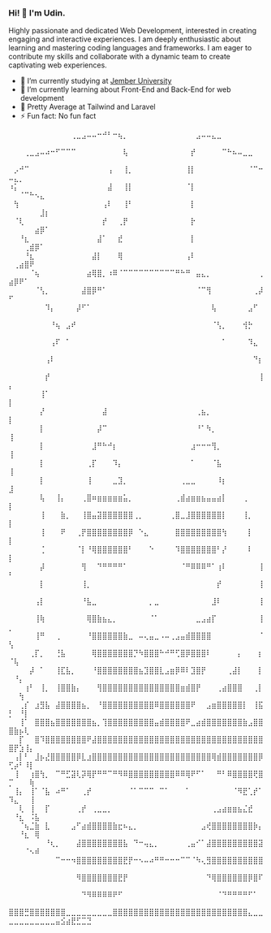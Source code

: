 ### Hi! 👋 I'm Udin.

Highly passionate and dedicated Web Development, interested in creating engaging and interactive experiences. I am deeply enthusiastic about learning and mastering coding languages and frameworks. I am eager to contribute my skills and collaborate with a dynamic team to create captivating web experiences.

- 🔭 I’m currently studying at <a href="https://unej.ac.id/">Jember University</a>
- 🌱 I’m currently learning about Front-End and Back-End for web development
- 🌸 Pretty Average at Tailwind and Laravel
- ⚡ Fun fact: No fun fact


⠀⠀⠀⠀⠀⠀⠀⠀⠀⠀⠀⠀⢀⣀⣠⠤⠤⠒⠚⠃⠒⢦⡀⠀⠀⠀⠀⠀⠀⠀⠀⠀⠀⠀⠀⠀⣠⠤⠤⣄⣀⠀⠀⠀⠀⠀⠀⠀⠀⠀⠀⠀⠀⠀⠀⠀⠀
⠀⠀⠀⢀⣀⣠⠤⠴⠒⠋⠉⠉⠉⠀⠀⠀⠀⠀⠀⠀⠀⠀⢧⠀⠀⠀⠀⠀⠀⠀⠀⠀⠀⠀⠀⡞⠀⠀⠀⠀⠀⠉⠓⠦⠤⣀⣀⠀⠀⠀⠀⠀⠀⠀⠀⠀⠀
⠀⡠⠚⠉⠀⠀⠀⠀⠀⠀⠀⠀⠀⠀⠀⠀⠀⠀⠀⢠⠀⠀⢸⡀⠀⠀⠀⠀⠀⠀⠀⠀⠀⠀⢸⡇⠀⠀⠀⠀⠀⠀⠀⠀⠀⠀⠈⠉⠒⠤⣄⡀⠀⠀⠀⠀⠀
⠰⡅⠀⠀⠀⠀⠀⠀⠀⠀⠀⠀⠀⠀⠀⠀⠀⠀⠀⣼⠀⠀⢸⡇⠀⠀⠀⠀⠀⠀⠀⠀⠀⠀⠈⡇⠀⠀⠀⠀⠀⠀⠀⠀⠀⠀⠀⠀⠀⠀⠀⠈⠉⠓⠢⣄⠀
⠀⢳⠀⠀⠀⠀⠀⠀⠀⠀⠀⠀⠀⠀⠀⠀⠀⠀⢠⠇⠀⠀⢸⠃⠀⠀⠀⠀⠀⠀⠀⠀⠀⠀⠀⡇⠀⠀⠀⠀⠀⠀⠀⠀⠀⠀⠀⠀⠀⠀⠀⠀⠀⠀⠀⣸⡆
⠀⠈⢇⠀⠀⠀⠀⠀⠀⠀⠀⠀⠀⠀⠀⠀⠀⠀⡞⠀⠀⢀⡟⠀⠀⠀⠀⠀⠀⠀⠀⠀⠀⠀⠀⡗⠀⠀⠀⠀⠀⠀⠀⠀⠀⠀⠀⠀⠀⠀⠀⠀⠀⠀⣴⡿⠁
⠀⠀⠘⣆⠀⠀⠀⠀⠀⠀⠀⠀⠀⠀⠀⠀⠀⣼⠁⠀⠀⣞⠀⠀⠀⠀⠀⠀⠀⠀⠀⠀⠀⠀⠀⡇⠀⠀⠀⠀⠀⠀⠀⠀⠀⠀⠀⠀⠀⠀⠀⠀⢀⣾⡿⠁⠀
⠀⠀⠀⠘⣆⠀⠀⠀⠀⠀⠀⠀⠀⠀⠀⠀⣼⡇⠀⠀⠀⢿⠀⠀⠀⠀⠀⠀⠀⠀⠀⠀⠀⠀⢠⠇⠀⠀⠀⠀⠀⠀⠀⠀⠀⠀⠀⠀⠀⠀⢀⣴⣿⠟⠀⠀⠀
⠀⠀⠀⠀⠈⢦⠀⠀⠀⠀⠀⠀⠀⠀⠀⣴⢿⣿⡀⠰⠿⠈⠉⠉⠉⠉⠉⠉⠉⠉⠉⠉⠛⠓⠛⠀⣤⣄⡀⠀⠀⠀⠀⠀⠀⠀⠀⠀⢀⣴⡿⠟⠁⠀⠀⠀⠀
⠀⠀⠀⠀⠀⠈⢣⡀⠀⠀⠀⠀⠀⠀⣼⣿⡿⠛⠁⠀⠀⠀⠀⠀⠀⠀⠀⠀⠀⠀⠀⠀⠀⠀⠀⠀⠈⠉⢻⠀⠀⠀⠀⠀⠀⠀⠀⢀⡼⠋⠀⠀⠀⠀⠀⠀⠀
⠀⠀⠀⠀⠀⠀⠀⠹⡄⠀⠀⠀⠀⡼⠋⠁⠀⠀⠀⠀⠀⠀⠀⠀⠀⠀⠀⠀⠀⠀⠀⠀⠀⠀⠀⠀⠀⠀⠀⢧⠀⠀⠀⠀⠀⠀⣠⠋⠀⠀⠀⠀⠀⠀⠀⠀⠀
⠀⠀⠀⠀⠀⠀⠀⠀⠘⢦⠀⣠⠞⠀⠀⠀⠀⠀⠀⠀⠀⠀⠀⠀⠀⠀⠀⠀⠀⠀⠀⠀⠀⠀⠀⠀⠀⠀⠀⠈⢣⡀⠀⠀⠀⢺⡓⠀⠀⠀⠀⠀⠀⠀⠀⠀⠀
⠀⠀⠀⠀⠀⠀⠀⠀⢠⠏⠀⠁⠀⠀⠀⠀⠀⠀⠀⠀⠀⠀⠀⠀⠀⠀⠀⠀⠀⠀⠀⠀⠀⠀⠀⠀⠀⠀⠀⠀⠀⠁⠀⠀⠀⠀⠹⣄⠀⠀⠀⠀⠀⠀⠀⠀⠀
⠀⠀⠀⠀⠀⠀⠀⢠⠇⠀⠀⠀⠀⠀⠀⠀⠀⠀⠀⠀⠀⠀⠀⠀⠀⠀⠀⠀⠀⠀⠀⠀⠀⠀⠀⠀⠀⠀⠀⠀⠀⠀⠀⠀⠀⠀⠀⠙⡆⠀⠀⠀⠀⠀⠀⠀⠀
⠀⠀⠀⠀⠀⠀⠀⡞⠀⠀⠀⠀⠀⠀⠀⠀⠀⠀⠀⠀⠀⠀⠀⠀⠀⠀⠀⠀⠀⠀⠀⠀⠀⠀⠀⠀⠀⠀⠀⠀⠀⠀⠀⠀⠀⠀⠀⠀⢸⡄⠀⠀⠀⠀⠀⠀⠀
⠀⠀⠀⠀⠀⠀⢸⠁⠀⠀⠀⠀⠀⠀⠀⠀⠀⠀⠀⠀⠀⠀⠀⠀⠀⠀⠀⠀⠀⠀⠀⠀⠀⠀⠀⠀⠀⠀⠀⠀⠀⠀⠀⠀⠀⠀⠀⠀⠀⡇⠀⠀⠀⠀⠀⠀⠀
⠀⠀⠀⠀⠀⠀⡜⠀⠀⠀⠀⠀⠀⠀⠀⠀⠀⠀⣼⠀⠀⠀⠀⠀⠀⠀⠀⠀⠀⠀⠀⠀⠀⠀⠀⠀⢀⣦⡀⠀⠀⠀⠀⠀⠀⠀⠀⠀⠀⡇⠀⠀⠀⠀⠀⠀⠀
⠀⠀⠀⠀⠀⠀⡇⠀⠀⠀⠀⠀⠀⠀⠀⠀⠀⡼⠉⠀⠀⠀⠀⠀⠀⠀⠀⠀⠀⠀⠀⠀⠀⠀⠀⠀⠘⠁⠳⡀⠀⠀⠀⠀⠀⠀⠀⠀⠀⢸⠀⠀⠀⠀⠀⠀⠀
⠀⠀⠀⠀⠀⠀⡇⠀⠀⠀⠀⠀⠀⠀⠀⠀⣸⠛⠓⠚⡆⠀⠀⠀⠀⠀⠀⠀⠀⠀⠀⠀⠀⠀⠀⣰⠒⠒⠒⢻⡀⠀⠀⠀⠀⠀⠀⠀⠀⢸⠀⠀⠀⠀⠀⠀⠀
⠀⠀⠀⠀⠀⠀⡇⠀⠀⠀⠀⠀⠀⠀⠀⢀⡏⠀⠀⠀⠹⡄⠀⠀⠀⠀⠀⠀⠀⠀⠀⠀⠀⠀⠀⠁⠀⠀⠀⠈⣧⠀⠀⠀⠀⠀⠀⠀⠀⢸⠀⠀⠀⠀⠀⠀⠀
⠀⠀⠀⠀⠀⠀⡇⠀⠀⠀⠀⠀⠀⠀⠀⢸⠀⠀⠀⠀⣀⣹⡀⠀⠀⠀⠀⠀⠀⠀⠀⠀⠀⢀⣀⣀⠀⠀⠀⠀⠸⡆⠀⠀⠀⠀⠀⠀⠀⣸⠀⠀⠀⠀⠀⠀⠀
⠀⠀⠀⠀⠀⠀⢧⠀⠀⢸⡄⠀⠀⠀⢀⣿⠶⣶⣶⣶⣶⣶⣥⡀⠀⠀⠀⠀⠀⠀⠀⠀⢀⣾⣴⣶⣶⣦⣤⣤⣴⡇⠀⠀⠀⢀⠀⠀⠀⡇⠀⠀⠀⠀⠀⠀⠀
⠀⠀⠀⠀⠀⠀⢸⠀⠀⠀⣷⡀⠀⠀⢸⣿⣤⣽⣿⣿⣿⣿⣿⣿⢀⡀⠀⠀⠀⠀⠀⢀⣿⣀⣸⣿⣿⣿⣿⣿⣿⡇⠀⠀⠀⢸⡀⠀⠀⡇⠀⠀⠀⠀⠀⠀⠀
⠀⠀⠀⠀⠀⠀⢸⠀⠀⠀⠟⠀⠀⢀⡟⣿⣿⣿⣿⣿⣿⣿⣿⡿⠀⠑⣄⠀⠀⠀⠀⠀⣿⣿⣿⣿⣿⣿⣿⣿⣿⢳⠀⠀⠀⠀⡇⠀⠀⡇⠀⠀⠀⠀⠀⠀⠀
⠀⠀⠀⠀⠀⠀⢈⠀⠀⠀⠀⠀⠀⠈⡇⠘⢿⣿⣿⣿⣿⣿⣿⠃⠀⠀⠀⠑⠀⠀⠀⠀⠹⣿⣿⣿⣿⣿⣿⣿⠃⡜⠀⠀⠀⠀⠇⠀⠀⡇⠀⠀⠀⠀⠀⠀⠀
⠀⠀⠀⠀⠀⠀⡼⠀⠀⠀⠀⠀⠀⠀⢻⠀⠀⠙⠛⠛⠛⠛⠁⠀⠀⠀⠀⠀⠀⠀⠀⠀⠀⠈⠛⠿⠿⠿⠛⠁⢰⠇⠀⠀⠀⠀⠀⠀⢸⠃⠀⠀⠀⠀⠀⠀⠀
⠀⠀⠀⠀⠀⠀⡇⠀⠀⠀⠀⠀⠀⠀⢸⡀⠀⠀⠀⠀⠀⠀⠀⠀⠀⠀⠀⠀⠀⠀⠀⠀⠀⠀⠀⠀⠀⠀⠀⠀⡞⠀⠀⠀⠀⠀⠀⠀⢸⠀⠀⠀⠀⠀⠀⠀⠀
⠀⠀⠀⠀⠀⢠⡇⠀⠀⠀⠀⠀⠀⠀⠘⣧⣀⠀⠀⠀⠀⠀⠀⠀⠀⠀⠀⡀⣀⠀⠀⠀⠀⠀⠀⠀⠀⠀⠀⣸⠇⠀⠀⠀⠀⠀⠀⠀⢸⠀⠀⠀⠀⠀⠀⠀⠀
⠀⠀⠀⠀⠀⢸⢷⠀⠀⠀⠀⠀⠀⠀⠀⢿⣿⣷⣦⣄⡀⠀⠀⠀⠀⠀⠀⠈⠁⠀⠀⠀⠀⠀⠀⠀⣀⣠⣴⡏⠀⠀⠀⠀⠀⠀⠀⠀⢸⡀⠀⠀⠀⠀⠀⠀⠀
⠀⠀⠀⠀⠀⢸⠛⠀⠀⢀⠀⠀⠀⠀⠀⠘⣿⣿⣿⣿⣿⣿⣷⣀⠀⠤⢄⣤⣀⠠⠤⢀⣠⣤⣾⣿⣿⣿⣿⠀⠀⠀⠀⠀⠀⠀⠀⠀⠈⢣⠀⠀⠀⠀⠀⠀⠀
⠀⠀⠀⠀⢀⡏⡀⠀⠀⢘⣧⠀⠀⠀⠀⠀⢿⣿⣿⣿⣿⣿⣿⣿⡙⠳⣿⣿⣿⠓⠚⠛⢋⣿⡿⣿⣿⣿⠇⠀⠀⠀⠀⠀⡄⠀⠀⠀⡆⠈⢧⠀⠀⠀⠀⠀⠀
⠀⠀⠀⠀⡼⠀⠁⠀⠀⢸⣏⣧⡀⠀⠀⠀⠘⣿⣿⣿⣿⣿⣿⣿⣿⣦⣹⣿⣿⣇⣠⣶⡿⠿⠇⣹⣿⡟⠀⠀⠀⠀⢀⣼⡇⠀⠀⠀⡇⠀⠘⡄⠀⠀⠀⠀⠀
⠀⠀⠀⢰⠃⠀⢸⡀⠀⢸⣿⣿⣷⡄⠀⠀⠀⢻⣿⣿⣿⣿⣿⣿⣿⣿⣿⣿⣿⣿⣿⣿⣿⣶⣾⣿⡟⠀⠀⠀⢀⣴⣿⣿⣿⠀⠀⢀⡇⠀⠀⢳⠀⠀⠀⠀⠀
⠀⠀⢀⡎⠀⣰⣻⣧⠀⣼⣿⣿⣿⣿⣦⡀⠀⠘⣿⣿⣿⣿⣿⣿⣿⣿⣿⣿⠿⣿⣿⣿⣿⣿⣿⠟⠀⠀⣠⣶⣿⣿⣿⣿⣿⡇⠀⢸⣯⡃⠀⠘⡇⠀⠀⠀⠀
⠀⠀⢸⠁⠀⣿⣿⣿⣦⣿⣿⣿⣿⣿⣿⣿⣦⡀⢹⣿⣿⣿⣿⣿⣿⣿⣿⣿⣤⣾⣿⣿⣿⣿⠟⣀⣴⣾⣿⣿⣿⣿⣿⣿⣿⣷⣠⣿⣿⣿⣷⡦⢇⠀⠀⠀⠀
⠀⠀⡏⠀⠀⣿⠹⣿⣿⣿⣿⣿⣿⣿⣿⠟⣼⣿⣿⣿⣿⣿⣿⣿⣿⣿⣿⣿⣿⣿⣿⣿⣿⣿⣿⣿⣿⣿⣿⣿⣿⣿⣿⣿⣿⣿⣿⣿⣿⣿⡟⣱⢸⡄⠀⠀⠀
⠀⢠⡇⠃⠀⣸⡦⣜⣿⣿⣿⣿⣿⡿⣇⣰⣿⣿⣿⣿⣿⣿⣿⣿⣿⣿⣿⣿⣿⣿⣿⣿⣿⣿⣿⣿⣿⣿⣿⢿⣾⣿⣿⣿⣿⣿⣿⣿⡿⢋⡴⠃⠸⡇⠀⠀⠀
⠀⢸⠀⠀⢰⣿⢳⡀⠀⠉⠛⣋⣽⢇⡽⢿⡟⠛⠛⠉⠛⠻⠿⣿⣿⣿⣿⣿⣿⣿⣿⣿⠿⠿⢿⠟⠋⠁⠀⠀⠛⠃⠿⣿⣿⣿⣿⢟⣿⡉⠀⠀⠀⢷⠀⠀⠀
⠀⢸⡄⠀⢸⠁⠈⣧⠀⠴⠛⠁⠀⠀⢀⡞⠀⠀⠀⠀⠀⠀⠀⠈⠁⠉⠉⠉⠀⠉⠁⠀⠀⠀⠁⠀⠀⠀⠀⠀⠀⠀⠀⠈⠻⣟⢁⡞⠁⠹⣄⠀⠀⢸⠀⠀⠀
⠀⠀⢇⠀⢸⠀⠀⡏⠀⠀⠀⠀⠀⢀⡞⠀⢀⣀⣀⡀⠀⠀⠀⠀⠀⠀⠀⠀⠀⠀⠀⠀⠀⠀⠀⠀⠀⠀⠀⢀⣠⣴⣶⣶⣦⣌⣞⠀⠀⠀⠘⣆⠀⠨⣧⠀⠀
⠀⠀⠈⢦⣈⣷⠀⣇⠀⠀⠀⠀⣠⠋⣴⣾⣿⣿⣿⣿⣷⣖⠦⣄⡀⠀⠀⠀⠀⠀⠀⠀⠀⠀⠀⠀⠀⣠⢞⣿⣿⣿⣿⣿⣿⣿⣿⡷⡄⠀⠀⠘⣆⠀⢿⠀⠀
⠀⠀⠀⠀⠀⠀⠀⠘⢆⡀⠀⠀⠀⣼⣿⣿⣿⣿⣿⣿⣿⣿⣧⠀⠙⠒⢤⣄⡀⠀⠀⠀⠀⠀⢀⣤⠊⠁⣼⣿⣿⣿⣿⣿⣿⣿⣿⣿⣽⠀⠀⠀⠈⠢⠾⠀⠀
⠀⠀⠀⠀⠀⠀⠀⠀⠀⠉⠒⠒⠲⣿⣿⣿⣿⣿⣿⣿⣿⣿⣟⡟⠒⠢⠤⠴⠛⠛⠒⠒⠒⠉⠉⠈⠳⢄⣻⣿⣿⣿⣿⣿⣿⣿⣿⣿⣿⠀⠀⠀⠀⠀⠀⠀⠀
⠀⠀⠀⠀⠀⠀⠀⠀⠀⠀⠀⠀⠀⠻⣿⣿⣿⣿⣿⣿⣿⣟⡟⠀⠀⠀⠀⠀⠀⠀⠀⠀⠀⠀⠀⠀⠀⠀⠙⢿⣿⣿⣿⣿⣿⣿⡿⣿⠏⠀⠀⠀⠀⠀⠀⠀⠀
⠀⠀⠀⠀⠀⠀⠀⠀⠀⠀⠀⠀⠀⠀⠙⠻⠿⠿⠿⠿⠟⠋⠀⠀⠀⠀⠀⠀⠀⠀⠀⠀⠀⠀⠀⠀⠀⠀⠀⠀⠈⠙⠛⠛⠛⠛⠋⠁⠀⠀⠀⠀⠀⠀⠀⠀⠀
⣿⣿⣿⣛⣿⣿⣿⣿⣿⣿⣿⣀⣀⣀⣀⣀⣀⣀⣀⣀⣿⣿⣿⣿⣿⣿⣿⣿⣿⣿⣿⣿⣿⣿⣿⣿⣿⣿⣿⣿⣿⣿⣿⣿⣿⣿⣄⣀⣀⣀⣀⣀⣀⣀⣀⣀⣀⣀⣤⣪⣴⣟⣋⣉⣙
